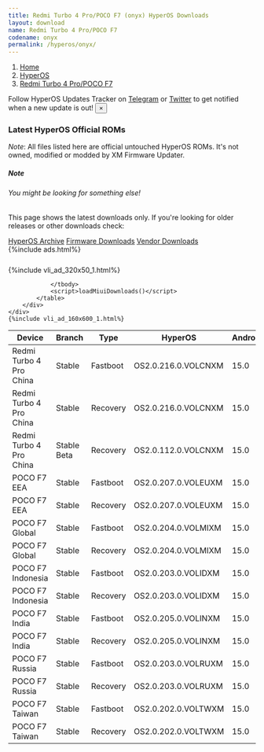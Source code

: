 ```yaml
---
title: Redmi Turbo 4 Pro/POCO F7 (onyx) HyperOS Downloads
layout: download
name: Redmi Turbo 4 Pro/POCO F7
codename: onyx
permalink: /hyperos/onyx/
---
```

<nav aria-label="breadcrumb">
    <ol class="breadcrumb">
        <li class="breadcrumb-item"><a href="/">Home</a></li>
        <li class="breadcrumb-item"><a href="/hyperos/">HyperOS</a></li>
        <li class="breadcrumb-item active" aria-current="page"><a href="/hyperos/onyx/">Redmi Turbo 4 Pro/POCO F7</a></li>
    </ol>
</nav>
<div class="alert alert-primary alert-dismissible fade show" role="alert">
    Follow HyperOS Updates Tracker on <a href="https://t.me/MIUIUpdatesTracker" class="alert-link">Telegram</a>
     or <a href="https://twitter.com/MiFwUpdater" class="alert-link">Twitter</a> to get notified when a new update is out!
    <button type="button" class="close" data-dismiss="alert" aria-label="Close">
        <span aria-hidden="true">&times;</span>
    </button>
</div>

### Latest HyperOS Official ROMs
*Note*: All files listed here are official untouched HyperOS ROMs. It's not owned, modified or modded by XM Firmware Updater.
<div class="card">
  <div class="card-body">
    <h5 class="card-title">Note</h5>
    <h6 class="card-subtitle mb-2 text-muted">You might be looking for something else!</h6>
    <p class="card-text">This page shows the latest downloads only.
     If you're looking for older releases or other downloads check:</p>
    <a href="/archive/hyperos/onyx/" class="card-link">HyperOS Archive</a>
    <a href="/firmware/onyx/" class="card-link">Firmware Downloads</a>
    <a href="/vendor/onyx/" class="card-link">Vendor Downloads</a>
  </div>
</div>
{%include ads.html%}
<div class="row justify-content-center">
    <div class="col-10">
        <div class="table-responsive-md" style="margin-top: 25px;">
            {%include vli_ad_320x50_1.html%}
            <table id="miui" class="display dt-responsive nowrap compact table table-striped table-hover table-sm">
                <thead class="thead-dark">
                    <tr>
                        <th data-ref="device">Device</th>
                        <th data-ref="branch">Branch</th>
                        <th data-ref="type">Type</th>
                        <th data-ref="miui">HyperOS</th>
                        <th data-ref="android">Android</th>
                        <th data-ref="size">Size</th>
                        <th data-ref="size">Date</th>
                        <th data-ref="link">Link</th>
                    </tr>
                </thead>
                <tbody>
                <tr><td>Redmi Turbo 4 Pro China</td><td>Stable</td><td>Fastboot</td><td>OS2.0.216.0.VOLCNXM</td><td>15.0</td><td>10.1 GB</td><td>2025-09-29</td><td><a href="/hyperos/onyx/stable/OS2.0.216.0.VOLCNXM/">Download</a></td></tr>
<tr><td>Redmi Turbo 4 Pro China</td><td>Stable</td><td>Recovery</td><td>OS2.0.216.0.VOLCNXM</td><td>15.0</td><td>8.1 GB</td><td>2025-10-16</td><td><a href="/hyperos/onyx/stable/OS2.0.216.0.VOLCNXM/">Download</a></td></tr>
<tr><td>Redmi Turbo 4 Pro China</td><td>Stable Beta</td><td>Recovery</td><td>OS2.0.112.0.VOLCNXM</td><td>15.0</td><td>474 Bytes</td><td>None</td><td><a href="/hyperos/onyx/stable beta/OS2.0.112.0.VOLCNXM/">Download</a></td></tr>
<tr><td>POCO F7 EEA</td><td>Stable</td><td>Fastboot</td><td>OS2.0.207.0.VOLEUXM</td><td>15.0</td><td>9.3 GB</td><td>2025-10-15</td><td><a href="/hyperos/onyx/stable/OS2.0.207.0.VOLEUXM/">Download</a></td></tr>
<tr><td>POCO F7 EEA</td><td>Stable</td><td>Recovery</td><td>OS2.0.207.0.VOLEUXM</td><td>15.0</td><td>6.9 GB</td><td>2025-10-22</td><td><a href="/hyperos/onyx/stable/OS2.0.207.0.VOLEUXM/">Download</a></td></tr>
<tr><td>POCO F7 Global</td><td>Stable</td><td>Fastboot</td><td>OS2.0.204.0.VOLMIXM</td><td>15.0</td><td>10.3 GB</td><td>2025-10-09</td><td><a href="/hyperos/onyx/stable/OS2.0.204.0.VOLMIXM/">Download</a></td></tr>
<tr><td>POCO F7 Global</td><td>Stable</td><td>Recovery</td><td>OS2.0.204.0.VOLMIXM</td><td>15.0</td><td>6.9 GB</td><td>2025-10-15</td><td><a href="/hyperos/onyx/stable/OS2.0.204.0.VOLMIXM/">Download</a></td></tr>
<tr><td>POCO F7 Indonesia</td><td>Stable</td><td>Fastboot</td><td>OS2.0.203.0.VOLIDXM</td><td>15.0</td><td>9.5 GB</td><td>2025-10-15</td><td><a href="/hyperos/onyx/stable/OS2.0.203.0.VOLIDXM/">Download</a></td></tr>
<tr><td>POCO F7 Indonesia</td><td>Stable</td><td>Recovery</td><td>OS2.0.203.0.VOLIDXM</td><td>15.0</td><td>6.9 GB</td><td>2025-10-23</td><td><a href="/hyperos/onyx/stable/OS2.0.203.0.VOLIDXM/">Download</a></td></tr>
<tr><td>POCO F7 India</td><td>Stable</td><td>Fastboot</td><td>OS2.0.205.0.VOLINXM</td><td>15.0</td><td>8.7 GB</td><td>2025-10-16</td><td><a href="/hyperos/onyx/stable/OS2.0.205.0.VOLINXM/">Download</a></td></tr>
<tr><td>POCO F7 India</td><td>Stable</td><td>Recovery</td><td>OS2.0.205.0.VOLINXM</td><td>15.0</td><td>6.7 GB</td><td>2025-10-23</td><td><a href="/hyperos/onyx/stable/OS2.0.205.0.VOLINXM/">Download</a></td></tr>
<tr><td>POCO F7 Russia</td><td>Stable</td><td>Fastboot</td><td>OS2.0.203.0.VOLRUXM</td><td>15.0</td><td>10.2 GB</td><td>2025-10-15</td><td><a href="/hyperos/onyx/stable/OS2.0.203.0.VOLRUXM/">Download</a></td></tr>
<tr><td>POCO F7 Russia</td><td>Stable</td><td>Recovery</td><td>OS2.0.203.0.VOLRUXM</td><td>15.0</td><td>6.8 GB</td><td>2025-10-27</td><td><a href="/hyperos/onyx/stable/OS2.0.203.0.VOLRUXM/">Download</a></td></tr>
<tr><td>POCO F7 Taiwan</td><td>Stable</td><td>Fastboot</td><td>OS2.0.202.0.VOLTWXM</td><td>15.0</td><td>7.8 GB</td><td>2025-10-15</td><td><a href="/hyperos/onyx/stable/OS2.0.202.0.VOLTWXM/">Download</a></td></tr>
<tr><td>POCO F7 Taiwan</td><td>Stable</td><td>Recovery</td><td>OS2.0.202.0.VOLTWXM</td><td>15.0</td><td>6.7 GB</td><td>2025-10-27</td><td><a href="/hyperos/onyx/stable/OS2.0.202.0.VOLTWXM/">Download</a></td></tr>

                </tbody>
                <script>loadMiuiDownloads()</script>
            </table>
        </div>
    </div>
    {%include vli_ad_160x600_1.html%}
</div>
